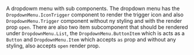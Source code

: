 A dropdowm menu with sub components. The dropdown menu has the `DropdownMenu.IconTrigger` component to render the trigger icon and also `DropdownMenu.Trigger` component without ny styling and with the render prop `open`. There are also two item subcomponent that should be rendered under `DropdownMenu.List`, the `DropdownMenu.ButtonItem` which is acts as a `Button` and `DropdownMenu.Item` which accepts `as` prop and without any styling, also accepts `open` render prop.